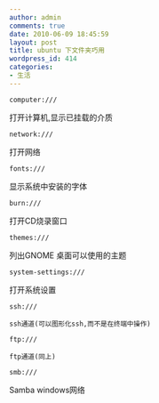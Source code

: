 ```yaml
---
author: admin
comments: true
date: 2010-06-09 18:45:59
layout: post
title: ubuntu 下文件夹巧用
wordpress_id: 414
categories:
- 生活
---
```


    computer:///  

打开计算机,显示已挂载的介质

    network:///  

打开网络

    fonts:///  

显示系统中安装的字体

    burn:///

打开CD烧录窗口

    themes:///  

列出GNOME 桌面可以使用的主题

    system-settings:///  

打开系统设置

    ssh:///

    ssh通道(可以图形化ssh,而不是在终端中操作)

    ftp:///

    ftp通道(同上)

    smb:///

Samba windows网络

